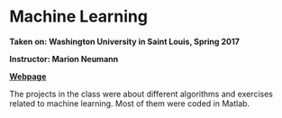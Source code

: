 # Machine Learning
**Taken on: Washington University in Saint Louis, Spring 2017**

**Instructor: Marion Neumann**

**[Webpage](https://sites.wustl.edu/neumann/courses/spring-2017/cse-517/)**

The projects in the class were about different algorithms and exercises related to machine learning. Most of them were coded in Matlab.